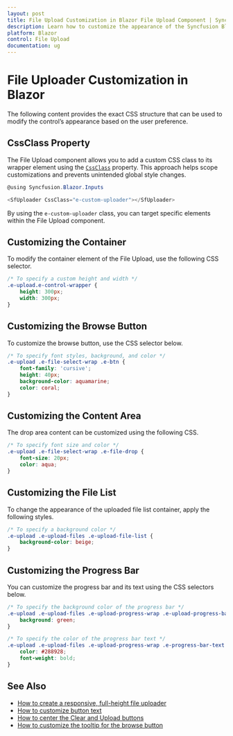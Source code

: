 ```yaml
---
layout: post
title: File Upload Customization in Blazor File Upload Component | Syncfusion
description: Learn how to customize the appearance of the Syncfusion Blazor File Upload component using custom CSS style.
platform: Blazor
control: File Upload
documentation: ug
---
```


# File Uploader Customization in Blazor

The following content provides the exact CSS structure that can be used to modify the control’s appearance based on the user preference.

## CssClass Property

The File Upload component allows you to add a custom CSS class to its wrapper element using the [`CssClass`](https://help.syncfusion.com/cr/blazor/Syncfusion.Blazor.Inputs.SfUploader.html#Syncfusion_Blazor_Inputs_SfUploader_CssClass) property. This approach helps scope customizations and prevents unintended global style changes.

```csharp
@using Syncfusion.Blazor.Inputs

<SfUploader CssClass="e-custom-uploader"></SfUploader>
```

By using the `e-custom-uploader` class, you can target specific elements within the File Upload component.

## Customizing the Container

To modify the container element of the File Upload, use the following CSS selector.

```css
/* To specify a custom height and width */
.e-upload.e-control-wrapper {
    height: 300px;
    width: 300px;
}
```

## Customizing the Browse Button

To customize the browse button, use the CSS selector below.

```css
/* To specify font styles, background, and color */
.e-upload .e-file-select-wrap .e-btn {
    font-family: 'cursive';
    height: 40px;
    background-color: aquamarine;
    color: coral;
}
```

## Customizing the Content Area

The drop area content can be customized using the following CSS.

```css
/* To specify font size and color */
.e-upload .e-file-select-wrap .e-file-drop {
    font-size: 20px;
    color: aqua;
}
```

## Customizing the File List

To change the appearance of the uploaded file list container, apply the following styles.

```css
/* To specify a background color */
.e-upload .e-upload-files .e-upload-file-list {
    background-color: beige;
}
```

## Customizing the Progress Bar

You can customize the progress bar and its text using the CSS selectors below.

```css
/* To specify the background color of the progress bar */
.e-upload .e-upload-files .e-upload-progress-wrap .e-upload-progress-bar {
    background: green;
}

/* To specify the color of the progress bar text */
.e-upload .e-upload-files .e-upload-progress-wrap .e-progress-bar-text {
    color: #288928;
    font-weight: bold;
}
```

## See Also

* [How to create a responsive, full-height file uploader](https://support.syncfusion.com/kb/article/21232/how-to-create-a-responsive-full-height-file-uploader-in-blazor)
* [How to customize button text](https://support.syncfusion.com/kb/article/17457/customizing-button-text-in-blazor-file-upload-component)
* [How to center the Clear and Upload buttons](https://support.syncfusion.com/kb/article/17534/how-to-center-the-clear-and-upload-buttons-in-blazor-file-upload)
* [How to customize the tooltip for the browse button](https://support.syncfusion.com/kb/article/16150/how-to-customize-tooltip-for-browse-button-in-blazor-file-upload)
